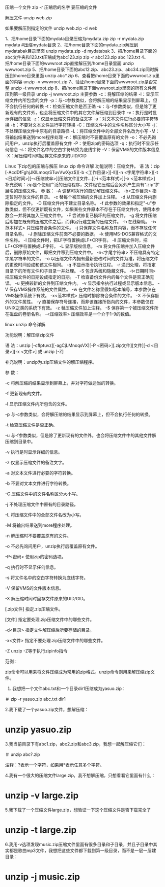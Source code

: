 压缩一个文件
zip -r 压缩后的名字  要压缩的文件

解压文件
unzip web.zip

如果要解压到指定的文件
unzip web.zip -d web






1、把/home目录下面的mydata目录压缩为mydata.zip
zip -r mydata.zip mydata #压缩mydata目录
2、把/home目录下面的mydata.zip解压到mydatabak目录里面
unzip mydata.zip -d mydatabak
3、把/home目录下面的abc文件夹和123.txt压缩成为abc123.zip
zip -r abc123.zip abc 123.txt
4、把/home目录下面的wwwroot.zip直接解压到/home目录里面
unzip wwwroot.zip
5、把/home目录下面的abc12.zip、abc23.zip、abc34.zip同时解压到/home目录里面
unzip abc\*.zip
6、查看把/home目录下面的wwwroot.zip里面的内容
unzip -v wwwroot.zip
7、验证/home目录下面的wwwroot.zip是否完整
unzip -t wwwroot.zip
8、把/home目录下面wwwroot.zip里面的所有文件解压到第一级目录
unzip -j wwwroot.zip
主要参数
-c：将解压缩的结果
-l：显示压缩文件内所包含的文件
-p：与-c参数类似，会将解压缩的结果显示到屏幕上，但不会执行任何的转换
-t：检查压缩文件是否正确
-u：与-f参数类似，但是除了更新现有的文件外，也会将压缩文件中的其它文件解压缩到目录中
-v：执行是时显示详细的信息
-z：仅显示压缩文件的备注文字
-a：对文本文件进行必要的字符转换
-b：不要对文本文件进行字符转换
-C：压缩文件中的文件名称区分大小写
-j：不处理压缩文件中原有的目录路径
-L：将压缩文件中的全部文件名改为小写
-M：将输出结果送到more程序处理
-n：解压缩时不要覆盖原有的文件
-o：不必先询问用户，unzip执行后覆盖原有文件
-P：使用zip的密码选项
-q：执行时不显示任何信息
-s：将文件名中的空白字符转换为底线字符
-V：保留VMS的文件版本信息
-X：解压缩时同时回存文件原来的UID/GID


Linux 下zip包的压缩与解压
linux zip 命令详解 
功能说明：压缩文件。 
语 法：zip [-AcdDfFghjJKlLmoqrSTuvVwXyz$][-b <工作目录>][-ll][-n <字尾字符串>][-t <日期时间>][-<压缩效率>][压缩文件][文件...][-i <范本样式>][-x <范本样式>] 
补充说明：zip是个使用广泛的压缩程序，文件经它压缩后会另外产生具有".zip"扩展名的压缩文件。 
参 数： 
-A 调整可执行的自动解压缩文件。 
-b<工作目录> 指定暂时存放文件的目录。 
-c 替每个被压缩的文件加上注释。 
-d 从压缩文件内删除指定的文件。 
-D 压缩文件内不建立目录名称。 
-f 此参数的效果和指定"-u"参数类似，但不仅更新既有文件，如果某些文件原本不存在于压缩文件内，使用本参数会一并将其加入压缩文件中。 
-F 尝试修复已损坏的压缩文件。 
-g 将文件压缩后附加在既有的压缩文件之后，而非另行建立新的压缩文件。 
-h 在线帮助。 
-i<范本样式> 只压缩符合条件的文件。 
-j 只保存文件名称及其内容，而不存放任何目录名称。 
-J 删除压缩文件前面不必要的数据。 
-k 使用MS-DOS兼容格式的文件名称。 
-l 压缩文件时，把LF字符置换成LF+CR字符。 
-ll 压缩文件时，把LF+CR字符置换成LF字符。 
-L 显示版权信息。 
-m 将文件压缩并加入压缩文件后，删除原始文件，即把文件移到压缩文件中。 
-n<字尾字符串> 不压缩具有特定字尾字符串的文件。 
-o 以压缩文件内拥有最新更改时间的文件为准，将压缩文件的更改时间设成和该文件相同。 
-q 不显示指令执行过程。 
-r 递归处理，将指定目录下的所有文件和子目录一并处理。 
-S 包含系统和隐藏文件。 
-t<日期时间> 把压缩文件的日期设成指定的日期。 
-T 检查备份文件内的每个文件是否正确无误。 
-u 更换较新的文件到压缩文件内。 
-v 显示指令执行过程或显示版本信息。 
-V 保存VMS操作系统的文件属性。 
-w 在文件名称里假如版本编号，本参数仅在VMS操作系统下有效。 
-x<范本样式> 压缩时排除符合条件的文件。 
-X 不保存额外的文件属性。 
-y 直接保存符号连接，而非该连接所指向的文件，本参数仅在UNIX之类的系统下有效。 
-z 替压缩文件加上注释。 
-$ 保存第一个被压缩文件所在磁盘的卷册名称。 
-<压缩效率> 压缩效率是一个介于1-9的数值。

linux unzip 命令详解

功能说明：解压缩zip文件

语 法：unzip [-cflptuvz][-agCjLMnoqsVX][-P <密码>][.zip文件][文件][-d <目录>][-x <文件>] 或 unzip [-Z]

补充说明：unzip为.zip压缩文件的解压缩程序。

参 数：

-c 将解压缩的结果显示到屏幕上，并对字符做适当的转换。

-f 更新现有的文件。

-l 显示压缩文件内所包含的文件。

-p 与-c参数类似，会将解压缩的结果显示到屏幕上，但不会执行任何的转换。

-t 检查压缩文件是否正确。

-u 与-f参数类似，但是除了更新现有的文件外，也会将压缩文件中的其他文件解压缩到目录中。

-v 执行是时显示详细的信息。

-z 仅显示压缩文件的备注文字。

-a 对文本文件进行必要的字符转换。

-b 不要对文本文件进行字符转换。

-C 压缩文件中的文件名称区分大小写。

-j 不处理压缩文件中原有的目录路径。

-L 将压缩文件中的全部文件名改为小写。

-M 将输出结果送到more程序处理。

-n 解压缩时不要覆盖原有的文件。

-o 不必先询问用户，unzip执行后覆盖原有文件。

-P<密码> 使用zip的密码选项。

-q 执行时不显示任何信息。

-s 将文件名中的空白字符转换为底线字符。

-V 保留VMS的文件版本信息。

-X 解压缩时同时回存文件原来的UID/GID。

[.zip文件] 指定.zip压缩文件。

[文件] 指定要处理.zip压缩文件中的哪些文件。

-d<目录> 指定文件解压缩后所要存储的目录。

-x<文件> 指定不要处理.zip压缩文件中的哪些文件。

-Z unzip -Z等于执行zipinfo指令

范例：

zip命令可以用来将文件压缩成为常用的zip格式。unzip命令则用来解压缩zip文件。

1. 我想把一个文件abc.txt和一个目录dir1压缩成为yasuo.zip：

＃ zip -r yasuo.zip abc.txt dir1

2.我下载了一个yasuo.zip文件，想解压缩：

# unzip yasuo.zip

3.我当前目录下有abc1.zip，abc2.zip和abc3.zip，我想一起解压缩它们：

＃ unzip abc\?.zip

注释：?表示一个字符，如果用*表示任意多个字符。

4.我有一个很大的压缩文件large.zip，我不想解压缩，只想看看它里面有什么：

# unzip -v large.zip

5.我下载了一个压缩文件large.zip，想验证一下这个压缩文件是否下载完全了

# unzip -t large.zip

6.我用-v选项发现music.zip压缩文件里面有很多目录和子目录，并且子目录中其实都是歌曲mp3文件，我想把这些文件都下载到第一级目录，而不是一层一层建目录：

# unzip -j music.zip